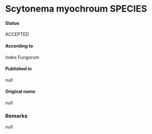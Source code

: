 # Scytonema myochroum SPECIES

#### Status
ACCEPTED

#### According to
Index Fungorum

#### Published in
null

#### Original name
null

### Remarks
null